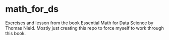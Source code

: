 # math_for_ds
Exercises and lesson from the book Essential Math for Data Science by Thomas Nield. Mostly just creating this repo to force myself to work through this book.
